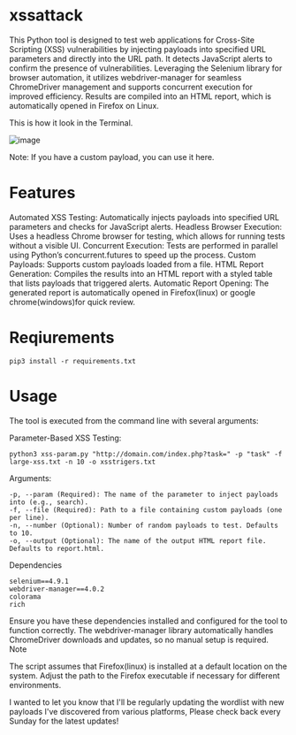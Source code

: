 # xssattack

This Python tool is designed to test web applications for Cross-Site Scripting (XSS) vulnerabilities by injecting payloads into specified URL parameters and directly into the URL path. It detects JavaScript alerts to confirm the presence of vulnerabilities. Leveraging the Selenium library for browser automation, it utilizes webdriver-manager for seamless ChromeDriver management and supports concurrent execution for improved efficiency. Results are compiled into an HTML report, which is automatically opened in Firefox on Linux.

This is how it look in the Terminal.

![image](https://github.com/user-attachments/assets/16c5d794-d81c-4203-8bdf-64641d5d2a79)

Note: If you have a custom payload, you can use it here.

# Features

Automated XSS Testing: Automatically injects payloads into specified URL parameters and checks for JavaScript alerts.
Headless Browser Execution: Uses a headless Chrome browser for testing, which allows for running tests without a visible UI.
Concurrent Execution: Tests are performed in parallel using Python’s concurrent.futures to speed up the process.
Custom Payloads: Supports custom payloads loaded from a file.
HTML Report Generation: Compiles the results into an HTML report with a styled table that lists payloads that triggered alerts.
Automatic Report Opening: The generated report is automatically opened in Firefox(linux) or google chrome(windows)for quick review.

# Reqiurements

    pip3 install -r requirements.txt

# Usage

The tool is executed from the command line with several arguments:

 Parameter-Based XSS Testing:
 
    python3 xss-param.py "http://domain.com/index.php?task=" -p "task" -f large-xss.txt -n 10 -o xsstrigers.txt

Arguments:

    -p, --param (Required): The name of the parameter to inject payloads into (e.g., search).
    -f, --file (Required): Path to a file containing custom payloads (one per line).
    -n, --number (Optional): Number of random payloads to test. Defaults to 10.
    -o, --output (Optional): The name of the output HTML report file. Defaults to report.html.

Dependencies

    selenium==4.9.1
    webdriver-manager==4.0.2
    colorama
    rich

Ensure you have these dependencies installed and configured for the tool to function correctly. The webdriver-manager library automatically handles ChromeDriver downloads and updates, so no manual setup is required.
Note

The script assumes that Firefox(linux) is installed at a default location on the system. Adjust the path to the Firefox executable if necessary for different environments.

I wanted to let you know that I'll be regularly updating the wordlist with new payloads I've discovered from various platforms, Please check back every Sunday for the latest updates!
